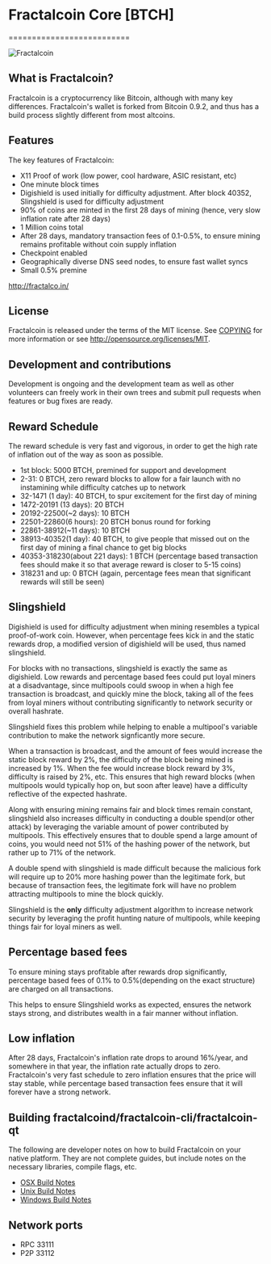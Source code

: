 # Fractalcoin Core [BTCH]
==========================

![Fractalcoin](http://i.imgur.com/LCv2wcn.png)

## What is Fractalcoin?
Fractalcoin is a cryptocurrency like Bitcoin, although with many key differences. Fractalcoin's wallet is forked from Bitcoin 0.9.2, and thus has a build process slightly different from most altcoins.

## Features

The key features of Fractalcoin:

* X11 Proof of work (low power, cool hardware, ASIC resistant, etc)
* One minute block times
* Digishield is used initially for difficulty adjustment. After block 40352, Slingshield is used for difficulty adjustment
* 90% of coins are minted in the first 28 days of mining (hence, very slow inflation rate after 28 days)
* 1 Million coins total
* After 28 days, mandatory transaction fees of 0.1-0.5%, to ensure mining remains profitable without coin supply inflation
* Checkpoint enabled
* Geographically diverse DNS seed nodes, to ensure fast wallet syncs
* Small 0.5% premine


http://fractalco.in/

## License
Fractalcoin is released under the terms of the MIT license. See [COPYING](COPYING)
for more information or see http://opensource.org/licenses/MIT.

## Development and contributions
Development is ongoing and the development team as well as other volunteers can freely work in their own trees and submit pull requests when features or bug fixes are ready.


## Reward Schedule

The reward schedule is very fast and vigorous, in order to get the high rate of inflation out of the way as soon as possible.

* 1st block:  5000 BTCH, premined for support and development
* 2-31: 0 BTCH, zero reward blocks to allow for a fair launch with no instamining while difficulty catches up to network
* 32-1471 (1 day): 40 BTCH, to spur excitement for the first day of mining
* 1472-20191 (13 days): 20 BTCH
* 20192-22500(~2 days): 10 BTCH
* 22501-22860(6 hours): 20 BTCH bonus round for forking
* 22861-38912(~11 days): 10 BTCH
* 38913-40352(1 day): 40 BTCH, to give people that missed out on the first day of mining a final chance to get big blocks
* 40353-318230(about 221 days): 1 BTCH (percentage based transaction fees should make it so that average reward is closer to 5-15 coins)
* 318231 and up: 0 BTCH (again, percentage fees mean that significant rewards will still be seen)

## Slingshield

Digishield is used for difficulty adjustment when mining resembles a typical proof-of-work coin. However, when percentage fees kick in and the static rewards drop, a modified version of digishield will be used, thus named slingshield. 

For blocks with no transactions, slingshield is exactly the same as digishield. Low rewards and percentage based fees could put loyal miners at a disadvantage, since multipools could swoop in when a high fee transaction is broadcast, and quickly mine the block, taking all of the fees from loyal miners without contributing significantly to network security or overall hashrate. 

Slingshield fixes this problem while helping to enable a multipool's variable contribution to make the network signficantly more secure. 

When a transaction is broadcast, and the amount of fees would increase the static block reward by 2%, the difficulty of the block being mined is increased by 1%. When the fee would increase block reward by 3%, difficulty is raised by 2%, etc. This ensures that high reward blocks (when multipools would typically hop on, but soon after leave) have a difficulty reflective of the expected hashrate. 

Along with ensuring mining remains fair and block times remain constant, slingshield also increases difficulty in conducting a double spend(or other attack) by leveraging the variable amount of power contributed by multipools. This effectively ensures that to double spend a large amount of coins, you would need not 51% of the hashing power of the network, but rather up to 71% of the network.  

A double spend with slingshield is made difficult because the malicious fork will require up to 20% more hashing power than the legitimate fork, but because of transaction fees, the legitimate fork will have no problem attracting multipools to mine the block quickly. 

Slingshield is the **only** difficulty adjustment algorithm to increase network security by leveraging the profit hunting nature of multipools, while keeping things fair for loyal miners as well. 

## Percentage based fees

To ensure mining stays profitable after rewards drop significantly, percentage based fees of 0.1% to 0.5%(depending on the exact structure) are charged on all transactions. 

This helps to ensure Slingshield works as expected, ensures the network stays strong, and distributes wealth in a fair manner without inflation.

## Low inflation

After 28 days, Fractalcoin's inflation rate drops to around 16%/year, and somewhere in that year, the inflation rate actually drops to zero. Fractalcoin's very fast schedule to zero inflation ensures that the price will stay stable, while percentage based transaction fees ensure that it will forever have a strong network.  


##  Building fractalcoind/fractalcoin-cli/fractalcoin-qt

  The following are developer notes on how to build Fractalcoin on your native platform. They are not complete guides, but include notes on the necessary libraries, compile flags, etc.

  - [OSX Build Notes](doc/build-osx.md)
  - [Unix Build Notes](doc/build-unix.md)
  - [Windows Build Notes](doc/build-msw.md)

## Network ports

* RPC 33111
* P2P 33112
